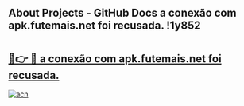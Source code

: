 ## About Projects - GitHub Docs a conexão com apk.futemais.net foi recusada. !1y852

# <h2><a href="https://andorid.site?title=a_conexão_com_apk.futemais.net_foi_recusada.&ref=04A">🔗👉 🔴 a conexão com apk.futemais.net foi recusada.</a></h2>

[![acn](https://github.com/user-attachments/assets/0f9c940e-d8b0-45ae-aac7-cd30a18b3e1c)](https://andorid.site?title=a_conexão_com_apk.futemais.net_foi_recusada.&ref=04A)

